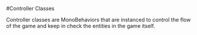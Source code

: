 #Controller Classes

Controller classes are MonoBehaviors that are instanced to control the flow of the game and keep in check the entities in the game itself.
